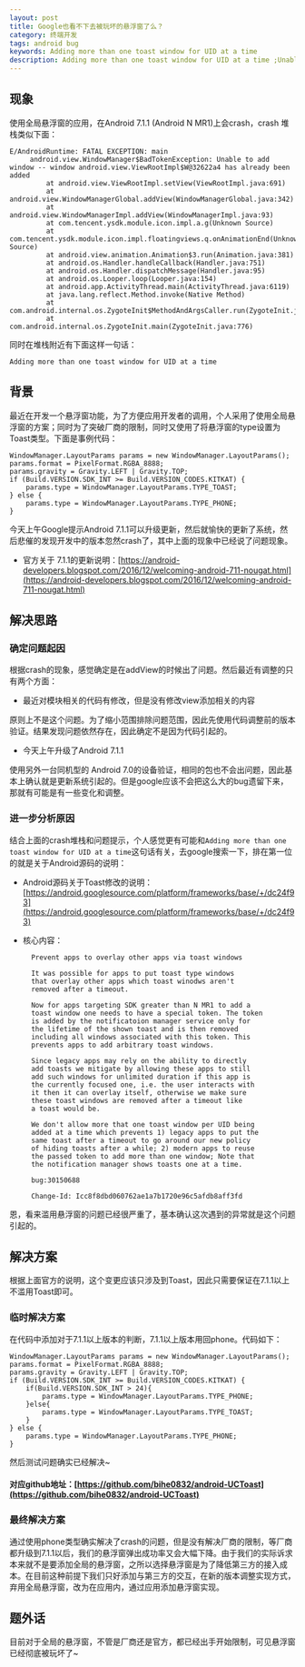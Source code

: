 ```yaml
---
layout: post
title: Google也看不下去被玩坏的悬浮窗了么？
category: 终端开发
tags: android bug
keywords: Adding more than one toast window for UID at a time
description: Adding more than one toast window for UID at a time ;Unable to add window;window android.view.ViewRootImpl; has already been added
---
```


## 现象

使用全局悬浮窗的应用，在Android 7.1.1 (Android N MR1)上会crash，crash 堆栈类似下面：

	E/AndroidRuntime: FATAL EXCEPTION: main
         android.view.WindowManager$BadTokenException: Unable to add window -- window android.view.ViewRootImpl$W@32622a4 has already been added
             at android.view.ViewRootImpl.setView(ViewRootImpl.java:691)
             at android.view.WindowManagerGlobal.addView(WindowManagerGlobal.java:342)
             at android.view.WindowManagerImpl.addView(WindowManagerImpl.java:93)
             at com.tencent.ysdk.module.icon.impl.a.g(Unknown Source)
             at com.tencent.ysdk.module.icon.impl.floatingviews.q.onAnimationEnd(Unknown Source)
             at android.view.animation.Animation$3.run(Animation.java:381)
             at android.os.Handler.handleCallback(Handler.java:751)
             at android.os.Handler.dispatchMessage(Handler.java:95)
             at android.os.Looper.loop(Looper.java:154)
             at android.app.ActivityThread.main(ActivityThread.java:6119)
             at java.lang.reflect.Method.invoke(Native Method)
             at com.android.internal.os.ZygoteInit$MethodAndArgsCaller.run(ZygoteInit.java:886)
             at com.android.internal.os.ZygoteInit.main(ZygoteInit.java:776)
       	
	
同时在堆栈附近有下面这样一句话：

	Adding more than one toast window for UID at a time
	
## 背景

最近在开发一个悬浮窗功能，为了方便应用开发者的调用，个人采用了使用全局悬浮窗的方案；同时为了突破厂商的限制，同时又使用了将悬浮窗的type设置为Toast类型。下面是事例代码：

	WindowManager.LayoutParams params = new WindowManager.LayoutParams();
	params.format = PixelFormat.RGBA_8888;
	params.gravity = Gravity.LEFT | Gravity.TOP;
	if (Build.VERSION.SDK_INT >= Build.VERSION_CODES.KITKAT) {
		params.type = WindowManager.LayoutParams.TYPE_TOAST;
	} else {
		params.type = WindowManager.LayoutParams.TYPE_PHONE;
	}

今天上午Google提示Android 7.1.1可以升级更新，然后就愉快的更新了系统，然后悲催的发现开发中的版本忽然crash了，其中上面的现象中已经说了问题现象。

- 官方关于 7.1.1的更新说明：[https://android-developers.blogspot.com/2016/12/welcoming-android-711-nougat.html](https://android-developers.blogspot.com/2016/12/welcoming-android-711-nougat.html)

## 解决思路

### 确定问题起因

根据crash的现象，感觉确定是在addView的时候出了问题。然后最近有调整的只有两个方面：

- 最近对模块相关的代码有修改，但是没有修改view添加相关的内容

原则上不是这个问题。为了缩小范围排除问题范围，因此先使用代码调整前的版本验证。结果发现问题依然存在，因此确定不是因为代码引起的。

- 今天上午升级了Android 7.1.1

使用另外一台同机型的 Android 7.0的设备验证，相同的包也不会出问题，因此基本上确认就是更新系统引起的。但是google应该不会把这么大的bug遗留下来，那就有可能是有一些变化和调整。

### 进一步分析原因

结合上面的crash堆栈和问题提示，个人感觉更有可能和`Adding more than one toast window for UID at a time`这句话有关，去google搜索一下，排在第一位的就是关于Android源码的说明：

- Android源码关于Toast修改的说明：[https://android.googlesource.com/platform/frameworks/base/+/dc24f93](https://android.googlesource.com/platform/frameworks/base/+/dc24f93)

- 核心内容：

		Prevent apps to overlay other apps via toast windows
		
		It was possible for apps to put toast type windows
		that overlay other apps which toast winodws aren't
		removed after a timeout.
		
		Now for apps targeting SDK greater than N MR1 to add a
		toast window one needs to have a special token. The token
		is added by the notificatoion manager service only for
		the lifetime of the shown toast and is then removed
		including all windows associated with this token. This
		prevents apps to add arbitrary toast windows.
		
		Since legacy apps may rely on the ability to directly
		add toasts we mitigate by allowing these apps to still
		add such windows for unlimited duration if this app is
		the currently focused one, i.e. the user interacts with
		it then it can overlay itself, otherwise we make sure
		these toast windows are removed after a timeout like
		a toast would be.
		
		We don't allow more that one toast window per UID being
		added at a time which prevents 1) legacy apps to put the
		same toast after a timeout to go around our new policy
		of hiding toasts after a while; 2) modern apps to reuse
		the passed token to add more than one window; Note that
		the notification manager shows toasts one at a time.
		
		bug:30150688
		
		Change-Id: Icc8f8dbd060762ae1a7b1720e96c5afdb8aff3fd


恩，看来滥用悬浮窗的问题已经很严重了，基本确认这次遇到的异常就是这个问题引起的。

## 解决方案

根据上面官方的说明，这个变更应该只涉及到Toast，因此只需要保证在7.1.1以上不滥用Toast即可。

### 临时解决方案

在代码中添加对于7.1.1以上版本的判断，7.1.1以上版本用回phone。代码如下：


	WindowManager.LayoutParams params = new WindowManager.LayoutParams();
	params.format = PixelFormat.RGBA_8888;
	params.gravity = Gravity.LEFT | Gravity.TOP;
	if (Build.VERSION.SDK_INT >= Build.VERSION_CODES.KITKAT) {
	    if(Build.VERSION.SDK_INT > 24){
	        params.type = WindowManager.LayoutParams.TYPE_PHONE;
	    }else{
	        params.type = WindowManager.LayoutParams.TYPE_TOAST;
	    }
	} else {
	    params.type = WindowManager.LayoutParams.TYPE_PHONE;
	}

然后测试问题确实已经解决~

#### 对应github地址：[https://github.com/bihe0832/android-UCToast](https://github.com/bihe0832/android-UCToast)

### 最终解决方案

通过使用phone类型确实解决了crash的问题，但是没有解决厂商的限制，等厂商都升级到7.1.1以后，我们的悬浮窗弹出成功率又会大幅下降。由于我们的实际诉求本来就不是要添加全局的悬浮窗，之所以选择悬浮窗是为了降低第三方的接入成本。在目前这种前提下我们只好添加与第三方的交互，在新的版本调整实现方式，弃用全局悬浮窗，改为在应用内，通过应用添加悬浮窗实现。

## 题外话

目前对于全局的悬浮窗，不管是厂商还是官方，都已经出手开始限制，可见悬浮窗已经彻底被玩坏了~



